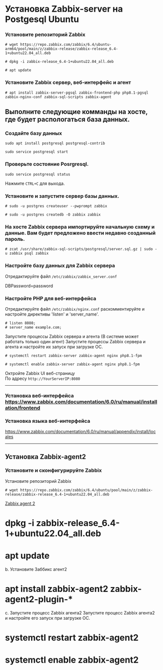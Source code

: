 # Установка Zabbix-server на Postgesql Ubuntu
### Установите репозиторий Zabbix 
```
# wget https://repo.zabbix.com/zabbix/6.4/ubuntu-arm64/pool/main/z/zabbix-release/zabbix-release_6.4-1+ubuntu22.04_all.deb
```
```
# dpkg -i zabbix-release_6.4-1+ubuntu22.04_all.deb
```
```
# apt update
```
### Установите Zabbix сервер, веб-интерфейс и агент
```
# apt install zabbix-server-pgsql zabbix-frontend-php php8.1-pgsql zabbix-nginx-conf zabbix-sql-scripts zabbix-agent
```
## Выполните следующие комманды на хосте, где будет распологаться база данных. ##
### Создайте базу данных
```
sudo apt install postgresql postgresql-contrib
```
```
sudo service postgresql start
```
### Проверьте состояние Posrgresql.
```
sudo service postgresql status
```
Нажмите ```CTRL+C``` для выхода.


### Установите и запустите сервер базы данных.


```
# sudo -u postgres createuser --pwprompt zabbix
```
```
# sudo -u postgres createdb -O zabbix zabbix
```


### На хосте Zabbix сервера импортируйте начальную схему и данные. Вам будет предложено ввести недавно созданный пароль.
```
# zcat /usr/share/zabbix-sql-scripts/postgresql/server.sql.gz | sudo -u zabbix psql zabbix
```

### Настройте базу данных для Zabbix сервера
Отредактируйте файл ```/etc/zabbix/zabbix_server.conf```

DBPassword=password

### Настройте PHP для веб-интерфейса
Отредактируйте файл ```/etc/zabbix/nginx.conf``` раскомментируйте и настройте директивы 'listen' и 'server_name'.
```
# listen 8080;
# server_name example.com;
```
Запустите процессы Zabbix сервера и агента (В системе может работать только один агент)
Запустите процессы Zabbix сервера и агента и настройте их запуск при загрузке ОС.
```
# systemctl restart zabbix-server zabbix-agent nginx php8.1-fpm
```
```
# systemctl enable zabbix-server zabbix-agent nginx php8.1-fpm
```
Октройте Zabbix UI веб-страницу\
По адресу ```http://YourServerIP:8080```
***
### Установка веб-интерфейса  <https://www.zabbix.com/documentation/6.0/ru/manual/installation/frontend>
### Установка языка веб-интерфейса 
<https://www.zabbix.com/documentation/6.0/ru/manual/appendix/install/locales>
***

## Установка Zabbix-agent2

### Установите и сконфигурируйте Zabbix #
Установите репозиторий Zabbix
```
# wget https://repo.zabbix.com/zabbix/6.4/ubuntu/pool/main/z/zabbix-release/zabbix-release_6.4-1+ubuntu22.04_all.deb
```
 [Zabbix agent 2]([https://skillbox.ru/media/](https://www.zabbix.com/ru/download?zabbix=6.4&os_distribution=ubuntu&os_version=22.04&components=agent_2&db=&ws=) "Всплывающая подсказка")
# dpkg -i zabbix-release_6.4-1+ubuntu22.04_all.deb
# apt update
b. Установите Заббикс aгент2
# apt install zabbix-agent2 zabbix-agent2-plugin-*
c. Запустите процесс Zabbix агента2
Запустите процесс Zabbix агента2 и настройте его запуск при загрузке ОС.

# systemctl restart zabbix-agent2
# systemctl enable zabbix-agent2

